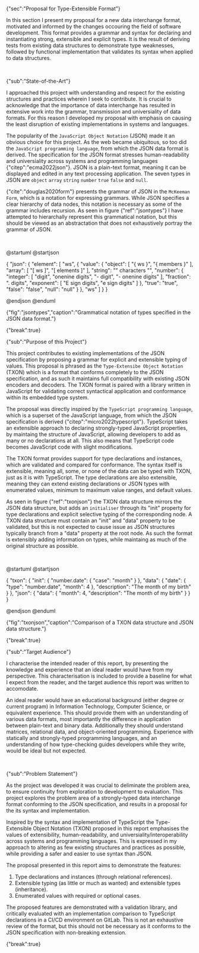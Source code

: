 {"sec":"Proposal for Type-Extensible Format"}

In this section I present my proposal for a new data interchange format, motivated and informed by the changes occouring the field of software development. This format provides a grammar and syntax for declaring and instantiating strong, extensible and explicit types. It is the result of deriving tests from existing data structures to demonstrate type weaknesses, followed by functional implementation that validates its syntax when applied to data structures.

<br>

{"sub":"State-of-the-Art"}

I approached this project with understanding and respect for the existing structures and practices wherein I seek to contribute. It is crucial to acknowledge that the importance of data interchange has resulted in extensive work into the grammar, transmission and universiality of data formats. For this reason I developed my proposal with emphasis on causing the least disruption of existing implementations in systems and languages.

The popularity of the `JavaScript Object Notation` (JSON) made it an obvious choice for this project. As the web became ubiquitous, so too did the `JavaScript programming language`, from which the JSON data format is derived. The specification for the JSON format stresses human-readability and universiality across systems and programming languages {"citep":"ecma2022json"}. JSON is a plain-text format, meaning it can be displayed and edited in any text processing application. The seven types in JSON are `object` `array` `string` `number` `true` `false` and `null`.

{"cite":"douglas2020form"} presents the grammar of JSON in the `McKeeman Form`, which is a notation for expressing grammars. While JSON specifies a clear hierarchy of data nodes, this notation is necessary as some of the grammar includes recursion. As seen in figure {"ref":"jsontypes"} I have attempted to hierarchally represent this grammatical notation, but this should be viewed as an abstractation that does not exhaustively portray the grammar of JSON.

<br>

@startuml
@startjson

<style>
jsonDiagram {
    BackGroundColor transparent
    node {
        BackGroundColor white
    }
}
</style>

{
    "json": {
        "element": [
            "ws",
            {
                "value": {
                    "object": [
                        "{ ws }",
                        "{ members }"
                    ],
                    "array": [
                        "[ ws ]",
                        "[ elements ]"
                    ],
                    "string": "\" characters \"",
                    "number": {
                        "integer": [
                            "digit",
                            "onenine digits",
                            "- digit",
                            "- onenine digits"
                        ],
                        "fraction": ". digits",
                        "exponent": [
                            "E sign digits",
                            "e sign digits"
                        ]
                    },
                    "true": "true",
                    "false": "false",
                    "null": "null"
                }
            },
            "ws"
        ]
    }
}

@endjson
@enduml

{"fig":"jsontypes","caption":"Grammatical notation of types specified in the JSON data format."}

{"break":true}

{"sub":"Purpose of this Project"}

This project contributes to existing implementations of the JSON specification by proposing a grammar for explicit and extensible typing of values. This proposal is phrased as the `Type-Extensibe Object Notation` (TXON) which is a format that conforms completely to the JSON specification, and as such it maintains full compatibility with existing JSON encoders and decoders. The TXON format is paired with a library written in JavaScript for validating correct syntactical application and conformance within its embedded type system.

The proposal was directly inspired by the `TypeScript programming language`, which is a superset of the JavaScript language, from which the JSON specification is derived {"citep":"micro2022typescript"}. TypeScript takes an extensible approach to declaring strongly-typed JavaScript properties, by maintaing the structure of JavaScript, allowing developers to add as many or no declarations at all. This also means that TypeScript code becomes JavaScript code with slight modifications.

The TXON format provides support for type declarations and instances, which are validated and compared for conformance. The syntax itself is extensible, meaning all, some, or none of the data can be typed with TXON, just as it is with TypeScript. The type declarations are also extensible, meaning they can extend existing declarations or JSON types with enumerated values, minimum to maximum value ranges, and default values.

As seen in figure {"ref":"txonjson"} the TXON data structure mirrors the JSON data structure, but adds an `initialiser` through its "init" property for type declarations and explicit selective typing of the corresponding node. A TXON data structure must contain an "init" and "data" property to be validated, but this is not expected to cause issue as JSON structures typically branch from a "data" property at the root node. As such the format is extensibly adding information on types, while maintaing as much of the original structure as possible.

<br>

@startuml
@startjson

<style>
jsonDiagram {
    BackGroundColor transparent
    node {
        BackGroundColor white
    }
}
</style>

{
    "txon": {
        "init": {
            "number.date": {
                "case": "month"
            }
        },
        "data": {
            "date": {
                "type": "number.date",
                "month": 4
            },
            "description": "The month of my birth"
        }
    },
    "json": {
        "data": {
            "month": 4,
            "description": "The month of my birth"
        }
    }
}

@endjson
@enduml

{"fig":"txonjson","caption":"Comparison of a TXON data structure and JSON data structure."}

{"break":true}

{"sub":"Target Audience"}

I characterise the intended reader of this report, by presenting the knowledge and experience that an ideal reader would have from my perspective. This characterisation is included to provide a baseline for what I expect from the reader, and the target audience this report was written to accomodate.

An ideal reader would have an educational background (either degree or current program) in Information Technology, Computer Science, or equivalent experience. This should provide them with an understanding of various data formats, most importantly the difference in application between plain-text and binary data. Additionally they should understand matrices, relational data, and object-oriented programming. Experience with statically and strongly-typed programming languages, and an understanding of how type-checking guides developers while they write, would be ideal but not expected.

<br>

{"sub":"Problem Statement"}

As the project was developed it was crucial to deliminate the problem area, to ensure continuity from exploration to development to evaluation. This project explores the problem area of a strongly-typed data interchange format conforming to the JSON specification, and results in a proposal for the its syntax and implementation.

Inspired by the syntax and implementation of TypeScript the Type-Extensible Object Notation (TXON) proposed in this report emphasises the values of extensibility, human-readability, and universiality/interoperability across systems and programming languages. This is expressed in my approach to altering as few existing structures and practices as possible, while providing a safer and easier to use syntax than JSON.

The proposal presented in this report aims to demonstrate the features:

1. Type declarations and instances (through relational references).
2. Extensible typing (as little or much as wanted) and extensible types (inheritance).
3. Enumerated values with required or optional cases.

The proposed features are demonstrated with a validation library, and critically evaluated with an implementation comparison to TypeScript declarations in a CI/CD environment on GitLab. This is not an exhaustive review of the format, but this should not be necessary as it conforms to the JSON specification with non-breaking extension.

{"break":true}